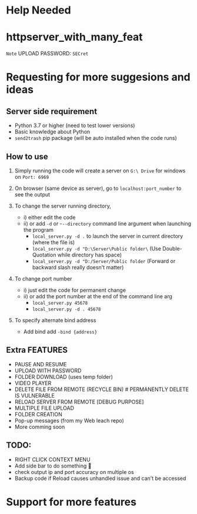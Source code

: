 # Help Needed
# httpserver_with_many_feat

` Note ` UPLOAD PASSWORD: `SECret`
# Requesting for more suggesions and ideas

Server side requirement
----------------------------------------------------------------
* Python 3.7 or higher (need to test lower versions)
* Basic knowledge about Python
* `send2trash` pip package (will be auto installed when the code runs)

How to use
----------------------------------------------------------------
1. Simply running the code will create a server on `G:\ Drive` for windows on `Port: 6969`
1. On browser (same device as server), go to `localhost:port_number` to see the output
1. To change the server running directory, 
   - i) either edit the code  
   - ii) or add `-d` or -`--directory` command line argument when launching the program
        - `local_server.py -d .` to launch the server in current directory (where the file is)
        - `local_server.py -d "D:\Server\Public folder\`  (Use Double-Quotation while directory has space)
        - `local_server.py -d "D:/Server/Public folder` (Forward or backward slash really doesn't matter)
 1. To change port number
    - i) just edit the code for permanent change  
    - ii) or add the port number at the end of the command line arg  
       -  `local_server.py 45678`
       -  `local_server.py -d . 45678`

1. To specify alternate bind address
    - Add bind add `-bind {address}`


 Extra FEATURES 
----------------------------------------------------------------
* PAUSE AND RESUME
* UPLOAD WITH PASSWORD
* FOLDER DOWNLOAD (uses temp folder)
* VIDEO PLAYER
* DELETE FILE FROM REMOTE (RECYCLE BIN) # PERMANENTLY DELETE IS VULNERABLE
* RELOAD SERVER FROM REMOTE [DEBUG PURPOSE]
* MULTIPLE FILE UPLOAD
* FOLDER CREATION
* Pop-up messages (from my Web leach repo)
* More comming soon

 TODO:
--------------------------------------------------------------

* RIGHT CLICK CONTEXT MENU
* Add side bar to do something 🤔
* check output ip and port accuracy on multiple os  
* Backup code if Reload causes unhandled issue and can't be accessed


# Support for more features
